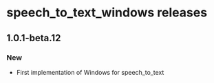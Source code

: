 # speech_to_text_windows releases

## 1.0.1-beta.12

### New
* First implementation of Windows for speech_to_text